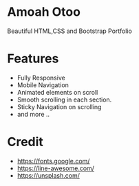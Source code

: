 # Amoah Otoo
Beautiful HTML,CSS and Bootstrap Portfolio

# Features
- Fully Responsive
- Mobile Navigation
- Animated elements on scroll
- Smooth scrolling in each section.
- Sticky Navigation on scrolling
- and more ..

# Credit
- https://fonts.google.com/
- https://line-awesome.com/
- https://unsplash.com/
